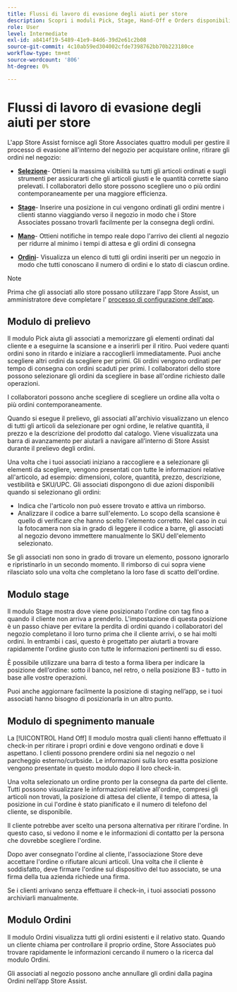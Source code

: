 ```yaml
---
title: Flussi di lavoro di evasione degli aiuti per store
description: Scopri i moduli Pick, Stage, Hand-Off e Orders disponibili nell’app Store Assist. Questi moduli consentono il flusso di lavoro di evasione dell'archivio end-to-end per gli ordini BOPIS. Gli associati al negozio utilizzano questi moduli per gestire e consegnare gli ordini di ritiro dal negozio ai clienti.
role: User
level: Intermediate
exl-id: a8414f19-5489-41e9-84d6-39d2e61c2b08
source-git-commit: 4c10ab59ed304002cfde7398762bb70b223180ce
workflow-type: tm+mt
source-wordcount: '806'
ht-degree: 0%

---
```


# Flussi di lavoro di evasione degli aiuti per store

L&#39;app Store Assist fornisce agli Store Associates quattro moduli per gestire il processo di evasione all&#39;interno del negozio per acquistare online, ritirare gli ordini nel negozio:

- **[Selezione](#pick-module)**- Ottieni la massima visibilità su tutti gli articoli ordinati e sugli strumenti per assicurarti che gli articoli giusti e le quantità corrette siano prelevati. I collaboratori dello store possono scegliere uno o più ordini contemporaneamente per una maggiore efficienza.

- **[Stage](#stage-module)**- Inserire una posizione in cui vengono ordinati gli ordini mentre i clienti stanno viaggiando verso il negozio in modo che i Store Associates possano trovarli facilmente per la consegna degli ordini.

- **[Mano](#hand-off-module)**- Ottieni notifiche in tempo reale dopo l&#39;arrivo dei clienti al negozio per ridurre al minimo i tempi di attesa e gli ordini di consegna

- **[Ordini](#orders-module)**- Visualizza un elenco di tutti gli ordini inseriti per un negozio in modo che tutti conoscano il numero di ordini e lo stato di ciascun ordine.

>[!NOTE]
>
>Prima che gli associati allo store possano utilizzare l&#39;app Store Assist, un amministratore deve completare l&#39; [processo di configurazione dell&#39;app](app-setup.md).

## Modulo di prelievo

Il modulo Pick aiuta gli associati a memorizzare gli elementi ordinati dal cliente e a eseguirne la scansione e a inserirli per il ritiro. Puoi vedere quanti ordini sono in ritardo e iniziare a raccoglierli immediatamente. Puoi anche scegliere altri ordini da scegliere per primi. Gli ordini vengono ordinati per tempo di consegna con ordini scaduti per primi. I collaboratori dello store possono selezionare gli ordini da scegliere in base all&#39;ordine richiesto dalle operazioni.

I collaboratori possono anche scegliere di scegliere un ordine alla volta o più ordini contemporaneamente.

Quando si esegue il prelievo, gli associati all&#39;archivio visualizzano un elenco di tutti gli articoli da selezionare per ogni ordine, le relative quantità, il prezzo e la descrizione del prodotto dal catalogo. Viene visualizzata una barra di avanzamento per aiutarli a navigare all’interno di Store Assist durante il prelievo degli ordini.

Una volta che i tuoi associati iniziano a raccogliere e a selezionare gli elementi da scegliere, vengono presentati con tutte le informazioni relative all&#39;articolo, ad esempio: dimensioni, colore, quantità, prezzo, descrizione, vestibilità e SKU/UPC. Gli associati dispongono di due azioni disponibili quando si selezionano gli ordini:

- Indica che l&#39;articolo non può essere trovato e attiva un rimborso.
- Analizzare il codice a barre sull&#39;elemento. Lo scopo della scansione è quello di verificare che hanno scelto l&#39;elemento corretto. Nel caso in cui la fotocamera non sia in grado di leggere il codice a barre, gli associati al negozio devono immettere manualmente lo SKU dell&#39;elemento selezionato.

Se gli associati non sono in grado di trovare un elemento, possono ignorarlo e ripristinarlo in un secondo momento.  Il rimborso di cui sopra viene rilasciato solo una volta che completano la loro fase di scatto dell&#39;ordine.

## Modulo stage

Il modulo Stage mostra dove viene posizionato l&#39;ordine con tag fino a quando il cliente non arriva a prenderlo. L&#39;impostazione di questa posizione è un passo chiave per evitare la perdita di ordini quando i collaboratori del negozio completano il loro turno prima che il cliente arrivi, o se hai molti ordini. In entrambi i casi, questo è progettato per aiutarti a trovare rapidamente l&#39;ordine giusto con tutte le informazioni pertinenti su di esso.

È possibile utilizzare una barra di testo a forma libera per indicare la posizione dell’ordine: sotto il banco, nel retro, o nella posizione B3 - tutto in base alle vostre operazioni.

Puoi anche aggiornare facilmente la posizione di staging nell’app, se i tuoi associati hanno bisogno di posizionarla in un altro punto.

## Modulo di spegnimento manuale

La [!UICONTROL Hand Off] Il modulo mostra quali clienti hanno effettuato il check-in per ritirare i propri ordini e dove vengono ordinati e dove li aspettano. I clienti possono prendere ordini sia nel negozio o nel parcheggio esterno/curbside. Le informazioni sulla loro esatta posizione vengono presentate in questo modulo dopo il loro check-in.

Una volta selezionato un ordine pronto per la consegna da parte del cliente. Tutti possono visualizzare le informazioni relative all&#39;ordine, compresi gli articoli non trovati, la posizione di attesa del cliente, il tempo di attesa, la posizione in cui l&#39;ordine è stato pianificato e il numero di telefono del cliente, se disponibile.

Il cliente potrebbe aver scelto una persona alternativa per ritirare l&#39;ordine. In questo caso, si vedono il nome e le informazioni di contatto per la persona che dovrebbe scegliere l&#39;ordine.

Dopo aver consegnato l&#39;ordine al cliente, l&#39;associazione Store deve accettare l&#39;ordine o rifiutare alcuni articoli. Una volta che il cliente è soddisfatto, deve firmare l&#39;ordine sul dispositivo del tuo associato, se una firma della tua azienda richiede una firma.

Se i clienti arrivano senza effettuare il check-in, i tuoi associati possono archiviarli manualmente.

## Modulo Ordini

Il modulo Ordini visualizza tutti gli ordini esistenti e il relativo stato. Quando un cliente chiama per controllare il proprio ordine, Store Associates può trovare rapidamente le informazioni cercando il numero o la ricerca dal modulo Ordini.

Gli associati al negozio possono anche annullare gli ordini dalla pagina Ordini nell’app Store Assist.
